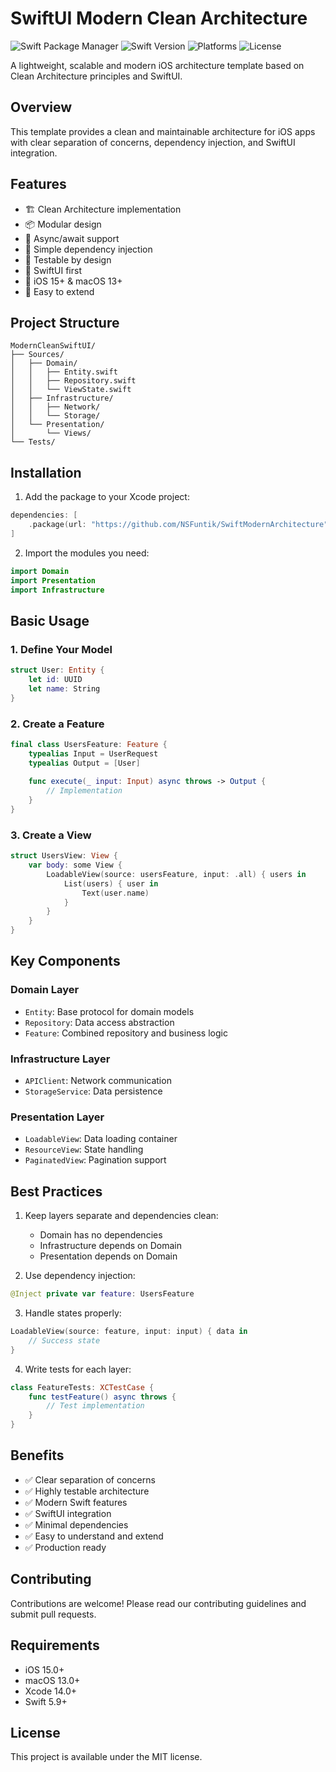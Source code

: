 # SwiftUI Modern Clean Architecture
![Swift Package Manager](https://img.shields.io/badge/SPM-compatible-brightgreen.svg)
![Swift Version](https://img.shields.io/badge/swift-5.5-orange.svg)
![Platforms](https://img.shields.io/badge/platforms-iOS%2015%2B%20%7C%20macOS%2012%2B%20%7C%20tvOS%2015%2B%20%7C%20macCatalyst%2015%2B-blue.svg)
![License](https://img.shields.io/badge/license-MIT-blue.svg)

A lightweight, scalable and modern iOS architecture template based on Clean Architecture principles and SwiftUI.

## Overview

This template provides a clean and maintainable architecture for iOS apps with clear separation of concerns, dependency injection, and SwiftUI integration.

## Features

- 🏗 Clean Architecture implementation
- 📦 Modular design
- 🔄 Async/await support
- 💉 Simple dependency injection 
- 🧪 Testable by design
- 📱 SwiftUI first
- 🎯 iOS 15+ & macOS 13+
- 🧩 Easy to extend

## Project Structure

```
ModernCleanSwiftUI/
├── Sources/
│   ├── Domain/
│   │   ├── Entity.swift
│   │   ├── Repository.swift
│   │   └── ViewState.swift
│   ├── Infrastructure/
│   │   ├── Network/
│   │   └── Storage/
│   └── Presentation/
│       └── Views/
└── Tests/
```

## Installation

1. Add the package to your Xcode project:
```swift
dependencies: [
    .package(url: "https://github.com/NSFuntik/SwiftModernArchitecture", from: "1.0.0")
]
```

2. Import the modules you need:
```swift
import Domain
import Presentation
import Infrastructure
```

## Basic Usage

### 1. Define Your Model

```swift
struct User: Entity {
    let id: UUID
    let name: String
}
```

### 2. Create a Feature

```swift
final class UsersFeature: Feature {
    typealias Input = UserRequest
    typealias Output = [User]
    
    func execute(_ input: Input) async throws -> Output {
        // Implementation
    }
}
```

### 3. Create a View

```swift
struct UsersView: View {
    var body: some View {
        LoadableView(source: usersFeature, input: .all) { users in
            List(users) { user in 
                Text(user.name)
            }
        }
    }
}
```

## Key Components

### Domain Layer

- `Entity`: Base protocol for domain models
- `Repository`: Data access abstraction
- `Feature`: Combined repository and business logic

### Infrastructure Layer

- `APIClient`: Network communication
- `StorageService`: Data persistence

### Presentation Layer

- `LoadableView`: Data loading container
- `ResourceView`: State handling
- `PaginatedView`: Pagination support

## Best Practices

1. Keep layers separate and dependencies clean:
   - Domain has no dependencies
   - Infrastructure depends on Domain
   - Presentation depends on Domain

2. Use dependency injection:
```swift
@Inject private var feature: UsersFeature
```

3. Handle states properly:
```swift
LoadableView(source: feature, input: input) { data in
    // Success state
}
```

4. Write tests for each layer:
```swift
class FeatureTests: XCTestCase {
    func testFeature() async throws {
        // Test implementation
    }
}
```

## Benefits

- ✅ Clear separation of concerns
- ✅ Highly testable architecture
- ✅ Modern Swift features
- ✅ SwiftUI integration
- ✅ Minimal dependencies
- ✅ Easy to understand and extend
- ✅ Production ready

## Contributing

Contributions are welcome! Please read our contributing guidelines and submit pull requests.

## Requirements

- iOS 15.0+
- macOS 13.0+
- Xcode 14.0+
- Swift 5.9+

## License

This project is available under the MIT license.
